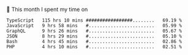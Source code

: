 📅 This month I spent my time on

<!--START_SECTION:waka-->

```text
TypeScript   115 hrs 10 mins #################........   69.19 %
JavaScript   9 hrs 58 mins   #........................   05.99 %
GraphQL      9 hrs 26 mins   #........................   05.67 %
JSON         8 hrs 29 mins   #........................   05.10 %
Bash         4 hrs 45 mins   #........................   02.86 %
PHP          4 hrs 10 mins   #........................   02.51 %
```

<!--END_SECTION:waka-->
